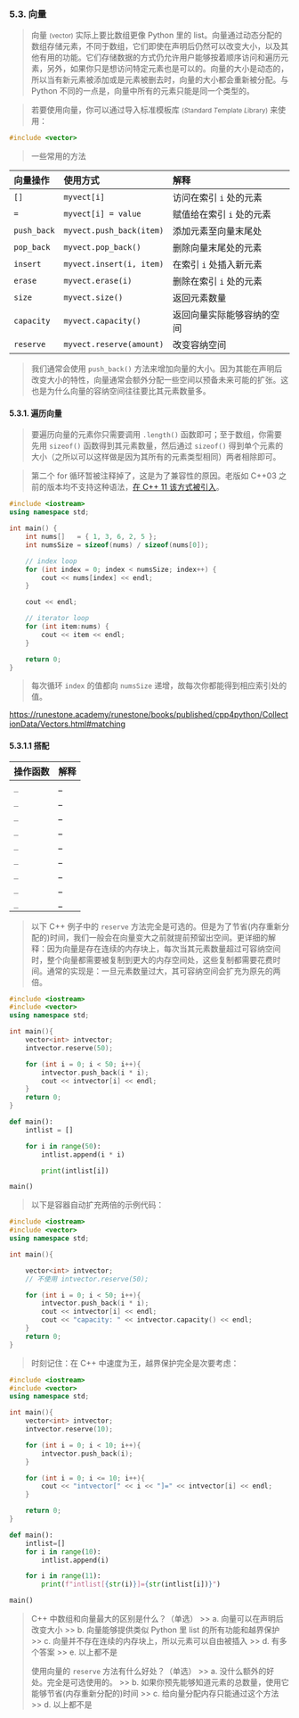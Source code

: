 
### 5.3. 向量
> 向量 <small>(vector)</small> 实际上要比数组更像 Python 里的 list。向量通过动态分配的数组存储元素，不同于数组，它们即使在声明后仍然可以改变大小，以及其他有用的功能。它们存储数据的方式仍允许用户能够按着顺序访问和遍历元素，另外，如果你只是想访问特定元素也是可以的。向量的大小是动态的，所以当有新元素被添加或是元素被删去时，向量的大小都会重新被分配。与 Python 不同的一点是，向量中所有的元素只能是同一个类型的。

> 若要使用向量，你可以通过导入标准模板库 <small>(*S*tandard *T*emplate *L*ibrary)</small> 来使用：
```cpp
#include <vector>
```

> 一些常用的方法
>
| 向量操作    | 使用方式                 | 解释                       |
| :---------- | :----------------------- | :------------------------- |
| `[]`        | `myvect[i]`              | 访问在索引 `i` 处的元素    |
| `=`         | `myvect[i] = value`      | 赋值给在索引 `i` 处的元素  |
| `push_back` | `myvect.push_back(item)` | 添加元素至向量末尾处       |
| `pop_back`  | `myvect.pop_back()`      | 删除向量末尾处的元素       |
| `insert`    | `myvect.insert(i, item)` | 在索引 `i` 处插入新元素    |
| `erase`     | `myvect.erase(i)`        | 删除在索引 `i` 处的元素    |
| `size`      | `myvect.size()`          | 返回元素数量               |
| `capacity`  | `myvect.capacity()`      | 返回向量实际能够容纳的空间 |
| `reserve`   | `myvect.reserve(amount)` | 改变容纳空间               |

> 我们通常会使用 `push_back()` 方法来增加向量的大小。因为其能在声明后改变大小的特性，向量通常会额外分配一些空间以预备未来可能的扩张。这也是为什么向量的容纳空间往往要比其元素数量多。


#### 5.3.1. 遍历向量
> 要遍历向量的元素你只需要调用 `.length()` 函数即可；至于数组，你需要先用 `sizeof()` 函数得到其元素数量，然后通过 `sizeof()` 得到单个元素的大小（之所以可以这样做是因为其所有的元素类型相同）两者相除即可。

> 第二个 for 循环暂被注释掉了，这是为了兼容性的原因。老版如 C++03 之前的版本均不支持这种语法，[在 C++ 11 该方式被引入](https://en.cppreference.com/w/cpp/language/range-for)。
```cpp
#include <iostream>
using namespace std;

int main() {
    int nums[]   = { 1, 3, 6, 2, 5 };
    int numsSize = sizeof(nums) / sizeof(nums[0]);

    // index loop
    for (int index = 0; index < numsSize; index++) {
        cout << nums[index] << endl;
    }

    cout << endl;

    // iterator loop
    for (int item:nums) {
        cout << item << endl;
    }

    return 0;
}
```

> 每次循环 `index` 的值都向 `numsSize` 递增，故每次你都能得到相应索引处的值。

https://runestone.academy/runestone/books/published/cpp4python/CollectionData/Vectors.html#matching
#### 5.3.1.1 搭配
| 操作函数 | 解释 |
| :------- | :--- |
| `_`      | _    |
| `_`      | _    |
| `_`      | _    |
| `_`      | _    |
| `_`      | _    |
| `_`      | _    |
| `_`      | _    |
| `_`      | _    |
| `_`      | _    |

> 以下 C++ 例子中的 `reserve` 方法完全是可选的。但是为了节省(内存重新分配的)时间，我们一般会在向量变大之前就提前预留出空间。更详细的解释：因为向量是存在连续的内存块上，每次当其元素数量超过可容纳空间时，整个向量都需要被复制到更大的内存空间处，这些复制都需要花费时间。通常的实现是：一旦元素数量过大，其可容纳空间会扩充为原先的两倍。
```cpp
#include <iostream>
#include <vector>
using namespace std;

int main(){
    vector<int> intvector;
    intvector.reserve(50);

    for (int i = 0; i < 50; i++){
        intvector.push_back(i * i);
        cout << intvector[i] << endl;
    }
    return 0;
}
```
```python
def main():
    intlist = []

    for i in range(50):
        intlist.append(i * i)

        print(intlist[i])

main()
```

> 以下是容器自动扩充两倍的示例代码：
```cpp
#include <iostream>
#include <vector>
using namespace std;

int main(){

    vector<int> intvector;
    // 不使用 intvector.reserve(50);

    for (int i = 0; i < 50; i++){
        intvector.push_back(i * i);
        cout << intvector[i] << endl;
        cout << "capacity: " << intvector.capacity() << endl;
    }
    return 0;
}
```

> 时刻记住：在 C++ 中速度为王，越界保护完全是次要考虑：
```cpp
#include <iostream>
#include <vector>
using namespace std;

int main(){
    vector<int> intvector;
    intvector.reserve(10);

    for (int i = 0; i < 10; i++){
        intvector.push_back(i);
    }

    for (int i = 0; i <= 10; i++){
        cout << "intvector[" << i << "]=" << intvector[i] << endl;
    }

    return 0;
}
```
```python
def main():
    intlist=[]
    for i in range(10):
        intlist.append(i)

    for i in range(11):
        print(f"intlist[{str(i)}]={str(intlist[i])}")

main()
```

> C++ 中数组和向量最大的区别是什么？（单选）
    >> a. 向量可以在声明后改变大小
    >> b. 向量能够提供类似 Python 里 list 的所有功能和越界保护
    >> c. 向量并不存在连续的内存块上，所以元素可以自由被插入
    >> d. 有多个答案
    >> e. 以上都不是
>
> 使用向量的 `reserve` 方法有什么好处？（单选）
    >> a. 没什么额外的好处。完全是可选使用的。
    >> b. 如果你预先能够知道元素的总数量，使用它能够节省(内存重新分配的)时间
    >> c. 给向量分配内存只能通过这个方法
    >> d. 以上都不是
